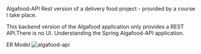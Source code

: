 Algafood-API
Rest version of a delivery food project - provided by a course I take place.

This backend version of the Algafood application only provides a REST API.There is no UI.
Understanding the Spring Algafood-API application.

ER Model
![algafood-api](https://user-images.githubusercontent.com/3721252/174405525-13227d3b-d142-4b8a-b7be-ec2b4811c4ac.png)


